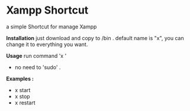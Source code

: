 # Xampp Shortcut
a simple Shortcut for manage Xampp

 **Installation**
just download and copy to /bin .
default name is "x",
you can change it to everything you want.

 **Usage**
run command 'x <xampp option>'
 - no need to 'sudo' .

 **Examples :**
 - x start
 - x stop
 - x restart

